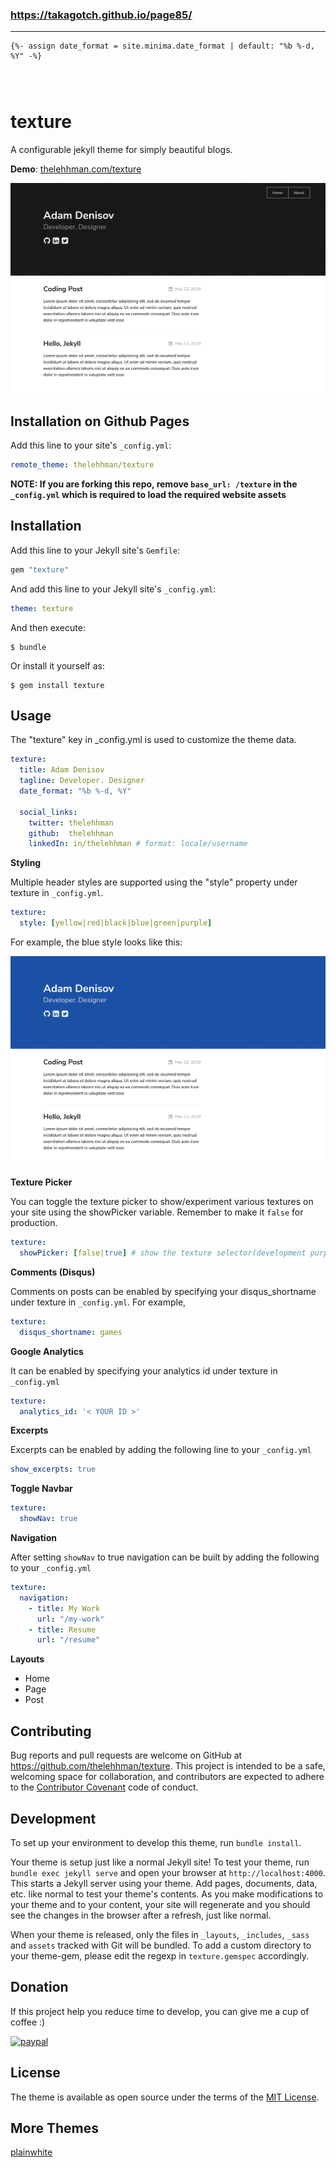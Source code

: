 ### https://takagotch.github.io/page85/
---

```
{%- assign date_format = site.minima.date_format | default: "%b %-d, %Y" -%}

```

```
```

```
```


```
```

# texture

A configurable jekyll theme for simply beautiful blogs.

**Demo**: [thelehhman.com/texture](https://thelehhman.com/texture)

![texture theme preview](/screen1.png)


## Installation on Github Pages

Add this line to your site's `_config.yml`:
```yaml
remote_theme: thelehhman/texture
```

**NOTE: If you are forking this repo, remove `base_url: /texture` in the `_config.yml` which is required to load the required website assets**
## Installation

Add this line to your Jekyll site's `Gemfile`:

```ruby
gem "texture"
```

And add this line to your Jekyll site's `_config.yml`:

```yaml
theme: texture
```

And then execute:

    $ bundle

Or install it yourself as:

    $ gem install texture

## Usage

The "texture" key in _config.yml is used to customize the theme data.
```yaml
texture:
  title: Adam Denisov
  tagline: Developer. Designer
  date_format: "%b %-d, %Y"

  social_links:
    twitter: thelehhman
    github:  thelehhman
    linkedIn: in/thelehhman # format: locale/username
```

**Styling**

Multiple header styles are supported using the "style" property under texture in `_config.yml`.

```yaml
texture:
  style: [yellow|red|black|blue|green|purple]
```

For example, the blue style looks like this:

![texture theme blue](/screen2.png)


**Texture Picker**

You can toggle the texture picker to show/experiment various textures on your site using the showPicker variable. Remember to make it `false` for production.

```yaml
texture:
  showPicker: [false|true] # show the texture selector(development purposes)
```

**Comments (Disqus)**

Comments on posts can be enabled by specifying your disqus_shortname under texture in `_config.yml`. For example,
```yaml
texture:
  disqus_shortname: games
```

**Google Analytics**

It can be enabled by specifying your analytics id under texture in `_config.yml`
```yaml
texture:
  analytics_id: '< YOUR ID >'
```

**Excerpts**

Excerpts can be enabled by adding the following line to your `_config.yml`
```yaml
show_excerpts: true
```

**Toggle Navbar**

```yaml
texture:
  showNav: true
```

**Navigation**

After setting `showNav` to true navigation can be built by adding the following to your `_config.yml`

```yaml
texture:
  navigation:
    - title: My Work
      url: "/my-work"
    - title: Resume
      url: "/resume"
```

**Layouts**

- Home
- Page
- Post

## Contributing

Bug reports and pull requests are welcome on GitHub at https://github.com/thelehhman/texture. This project is intended to be a safe, welcoming space for collaboration, and contributors are expected to adhere to the [Contributor Covenant](http://contributor-covenant.org) code of conduct.

## Development

To set up your environment to develop this theme, run `bundle install`.

Your theme is setup just like a normal Jekyll site! To test your theme, run `bundle exec jekyll serve` and open your browser at `http://localhost:4000`. This starts a Jekyll server using your theme. Add pages, documents, data, etc. like normal to test your theme's contents. As you make modifications to your theme and to your content, your site will regenerate and you should see the changes in the browser after a refresh, just like normal.

When your theme is released, only the files in `_layouts`, `_includes`, `_sass` and `assets` tracked with Git will be bundled.
To add a custom directory to your theme-gem, please edit the regexp in `texture.gemspec` accordingly.

## Donation
If this project help you reduce time to develop, you can give me a cup of coffee :) 

[![paypal](https://www.paypalobjects.com/en_US/i/btn/btn_donateCC_LG.gif)](https://paypal.me/thelehhman)

## License

The theme is available as open source under the terms of the [MIT License](https://opensource.org/licenses/MIT).

## More Themes
[plainwhite](https://github.com/thelehhman/plainwhite-jekyll)
